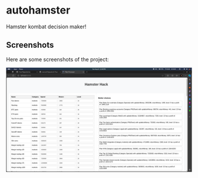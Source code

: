 # autohamster
 Hamster kombat decision maker!

 ## Screenshots

Here are some screenshots of the project:

![Main Interface](https://github.com/navnee1h/autohamster/blob/main/working_screenshot.png)

